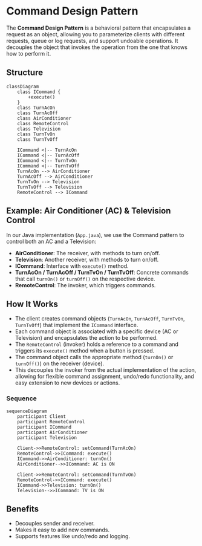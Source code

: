 # Command Design Pattern

The **Command Design Pattern** is a behavioral pattern that encapsulates a request as an object, allowing you to parameterize clients with different requests, queue or log requests, and support undoable operations. It decouples the object that invokes the operation from the one that knows how to perform it.

## Structure

```mermaid
classDiagram
    class ICommand {
        +execute()
    }
    class TurnAcOn
    class TurnAcOff
    class AirConditioner
    class RemoteControl
    class Television
    class TurnTvOn
    class TurnTvOff

    ICommand <|-- TurnAcOn
    ICommand <|-- TurnAcOff
    ICommand <|-- TurnTvOn
    ICommand <|-- TurnTvOff
    TurnAcOn --> AirConditioner
    TurnAcOff --> AirConditioner
    TurnTvOn --> Television
    TurnTvOff --> Television
    RemoteControl --> ICommand
```

## Example: Air Conditioner (AC) & Television Control

In our Java implementation (`App.java`), we use the Command pattern to control both an AC and a Television:

- **AirConditioner**: The receiver, with methods to turn on/off.
- **Television**: Another receiver, with methods to turn on/off.
- **ICommand**: Interface with `execute()` method.
- **TurnAcOn / TurnAcOff / TurnTvOn / TurnTvOff**: Concrete commands that call `turnOn()` or `turnOff()` on the respective device.
- **RemoteControl**: The invoker, which triggers commands.

## How It Works

- The client creates command objects (`TurnAcOn`, `TurnAcOff`, `TurnTvOn`, `TurnTvOff`) that implement the `ICommand` interface.
- Each command object is associated with a specific device (AC or Television) and encapsulates the action to be performed.
- The `RemoteControl` (invoker) holds a reference to a command and triggers its `execute()` method when a button is pressed.
- The command object calls the appropriate method (`turnOn()` or `turnOff()`) on the receiver (device).
- This decouples the invoker from the actual implementation of the action, allowing for flexible command assignment, undo/redo functionality, and easy extension to new devices or actions.

### Sequence

```mermaid
sequenceDiagram
    participant Client
    participant RemoteControl
    participant ICommand
    participant AirConditioner
    participant Television

    Client->>RemoteControl: setCommand(TurnAcOn)
    RemoteControl->>ICommand: execute()
    ICommand->>AirConditioner: turnOn()
    AirConditioner-->>ICommand: AC is ON

    Client->>RemoteControl: setCommand(TurnTvOn)
    RemoteControl->>ICommand: execute()
    ICommand->>Television: turnOn()
    Television-->>ICommand: TV is ON
```

## Benefits

- Decouples sender and receiver.
- Makes it easy to add new commands.
- Supports features like undo/redo and logging.
